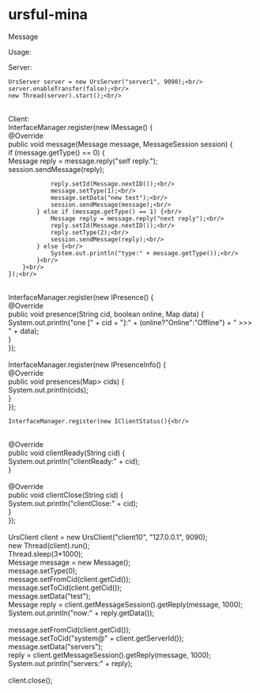 # ursful-mina
Message <br/>

Usage:<br/>

Server:<br/>

    UrsServer server = new UrsServer("server1", 9090);<br/>
    server.enableTransfer(false);<br/>
    new Thread(server).start();<br/>
<br/>
Client: <br/>
    InterfaceManager.register(new IMessage() {<br/>
        @Override<br/>
        public void message(Message message, MessageSession session) {<br/>
             if (message.getType() == 0) {<br/>
                Message reply = message.reply("self reply.");<br/>
                session.sendMessage(reply);<br/>

                reply.setId(Message.nextID());<br/>
                message.setType(1);<br/>
                message.setData("new test");<br/>
                session.sendMessage(message);<br/>
            } else if (message.getType() == 1) {<br/>
                Message reply = message.reply("next reply");<br/>
                reply.setId(Message.nextID());<br/>
                reply.setType(2);<br/>
                session.sendMessage(reply);<br/>
            } else {<br/>
                System.out.println("type:" + message.getType());<br/>
            }<br/>
        }<br/>
    });<br/>
<br/>
    InterfaceManager.register(new IPresence() {<br/>
        @Override<br/>
        public void presence(String cid, boolean online,  Map<String, Object> data) {<br/>
            System.out.println("one [" + cid + "]:" + (online?"Online":"Offline") + " >>> " + data);<br/>
        }<br/>
    });<br/>
<br/>
    InterfaceManager.register(new IPresenceInfo() {<br/>
        @Override<br/>
        public void presences(Map<String, Map<String, Object>> cids) {<br/>
            System.out.println(cids);<br/>
        }<br/>
    });<br/>

    InterfaceManager.register(new IClientStatus(){<br/>
<br/>
        @Override<br/>
        public void clientReady(String cid) {<br/>
            System.out.println("clientReady:" + cid);<br/>
        }<br/>
<br/>
        @Override<br/>
        public void clientClose(String cid) {<br/>
            System.out.println("clientClose:" + cid);<br/>
        }<br/>
    });<br/>
<br/>
    UrsClient client = new UrsClient("client10", "127.0.0.1", 9090);<br/>
    new Thread(client).run();<br/>
    Thread.sleep(3*1000);<br/>
    Message message = new Message();<br/>
    message.setType(0);<br/>
    message.setFromCid(client.getCid());<br/>
    message.setToCid(client.getCid());<br/>
    message.setData("test");<br/>
    Message reply = client.getMessageSession().getReply(message, 1000);<br/>
    System.out.println("now:" + reply.getData());<br/>
<br/>
    message.setFromCid(client.getCid());<br/>
    message.setToCid("system@" + client.getServerId());<br/>
    message.setData("servers");<br/>
    reply = client.getMessageSession().getReply(message, 1000);<br/>
    System.out.println("servers:" + reply);<br/>
<br/>
    client.close();<br/>
